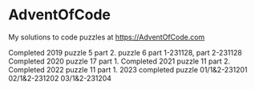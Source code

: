 # AdventOfCode

My solutions to code puzzles at https://AdventOfCode.com

Completed 2019 puzzle 5 part 2.  puzzle 6 part 1-231128, part 2-231128
Completed 2020 puzzle 17 part 1.
Completed 2021 puzzle 11 part 2.
Completed 2022 puzzle 11 part 1.
2023 completed puzzle 01/1&2-231201 02/1&2-231202 03/1&2-231204
